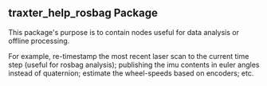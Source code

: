 ## traxter_help_rosbag Package

This package's purpose is to contain nodes useful for data analysis or offline processing. 

For example, re-timestamp the most recent laser scan to the current time step (useful for rosbag analysis); publishing the imu contents in euler angles instead of quaternion; estimate the wheel-speeds based on encoders; etc.